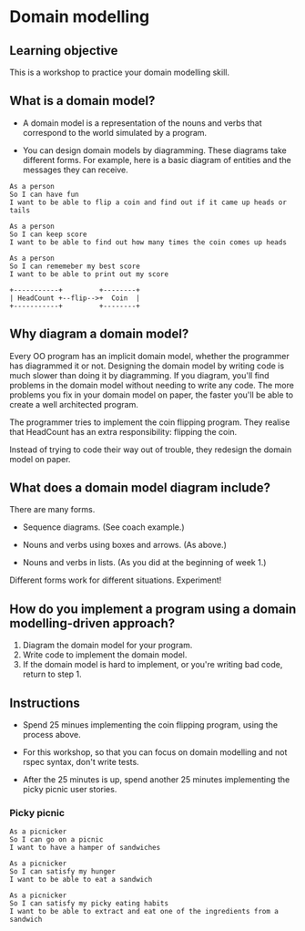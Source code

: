 # Domain modelling

## Learning objective

This is a workshop to practice your domain modelling skill.

## What is a domain model?

* A domain model is a representation of the nouns and verbs that correspond to the world simulated by a program.

* You can design domain models by diagramming.  These diagrams take different forms.  For example, here is a basic diagram of entities and the messages they can receive.

```
As a person
So I can have fun
I want to be able to flip a coin and find out if it came up heads or tails
```

```
As a person
So I can keep score
I want to be able to find out how many times the coin comes up heads
```

```
As a person
So I can rememeber my best score
I want to be able to print out my score
```

```
+-----------+         +--------+
| HeadCount +--flip-->+  Coin  |
+-----------+         +--------+
```

## Why diagram a domain model?

Every OO program has an implicit domain model, whether the programmer has diagrammed it or not.  Designing the domain model by writing code is much slower than doing it by diagramming.  If you diagram, you'll find problems in the domain model without needing to write any code.  The more problems you fix in your domain model on paper, the faster you'll be able to create a well architected program.

The programmer tries to implement the coin flipping program.  They realise that HeadCount has an extra responsibility: flipping the coin.

Instead of trying to code their way out of trouble, they redesign the domain model on paper.

## What does a domain model diagram include?

There are many forms.

* Sequence diagrams. (See coach example.)

* Nouns and verbs using boxes and arrows. (As above.)

* Nouns and verbs in lists. (As you did at the beginning of week 1.)

Different forms work for different situations.  Experiment!

## How do you implement a program using a domain modelling-driven approach?

1. Diagram the domain model for your program.
2. Write code to implement the domain model.
3. If the domain model is hard to implement, or you're writing bad code, return to step 1.

## Instructions

* Spend 25 minues implementing the coin flipping program, using the process above.

* For this workshop, so that you can focus on domain modelling and not rspec syntax, don't write tests.

* After the 25 minutes is up, spend another 25 minutes implementing the picky picnic user stories.

### Picky picnic

```
As a picnicker
So I can go on a picnic
I want to have a hamper of sandwiches
```

```
As a picnicker
So I can satisfy my hunger
I want to be able to eat a sandwich
```

```
As a picnicker
So I can satisfy my picky eating habits
I want to be able to extract and eat one of the ingredients from a sandwich
```
